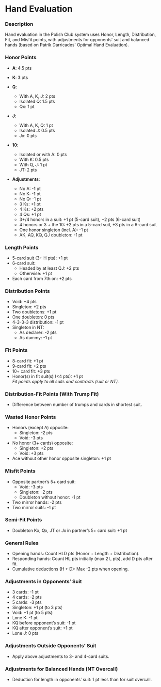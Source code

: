 # Hand Evaluation

### Description

Hand evaluation in the Polish Club system uses Honor, Length, Distribution, Fit, and Misfit points, with adjustments for opponents’ suit and balanced hands (based on Patrik Darricades' Optimal Hand Evaluation).

### Honor Points
- **A**: 4.5 pts  

- **K**: 3 pts  

- **Q**:  
    - With A, K, J: 2 pts  
    - Isolated Q: 1.5 pts  
    - Qx: 1 pt  

- **J**:  
    - With A, K, Q: 1 pt  
    - Isolated J: 0.5 pts  
    - Jx: 0 pts  

- **10**:  
    - Isolated or with A: 0 pts  
    - With K: 0.5 pts  
    - With Q, J: 1 pt  
    - JT: 2 pts  

- **Adjustments**:  
    - No A: -1 pt  
    - No K: -1 pt  
    - No Q: -1 pt  
    - 3 Ks: +1 pt  
    - 4 Ks: +2 pts  
    - 4 Qs: +1 pt  
    - 3+/4 honors in a suit: +1 pt (5-card suit), +2 pts (6-card suit) 
    - 4 honors or 3 + the 10: +2 pts in a 5-card suit, +3 pts in a 6-card suit 
    - One honor singleton (incl. A): -1 pt  
    - AK, AQ, KQ, QJ doubleton: -1 pt  

### Length Points
- 5-card suit (3+ H pts): +1 pt  
- 6-card suit:  
    - Headed by at least QJ: +2 pts  
    - Otherwise: +1 pt  
- Each card from 7th on: +2 pts  

### Distribution Points
- Void: +4 pts  
- Singleton: +2 pts  
- Two doubletons: +1 pt  
- One doubleton: 0 pts  
- 4-3-3-3 distribution: -1 pt  
- Singleton in NT:  
    - As declarer: -2 pts  
    - As dummy: -1 pt  

### Fit Points
- 8-card fit: +1 pt  
- 9-card fit: +2 pts  
- 10+ card fit: +3 pts  
- Honor(s) in fit suit(s) (<4 pts): +1 pt  
*Fit points apply to all suits and contracts (suit or NT).*

### Distribution-Fit Points (With Trump Fit)
- Difference between number of trumps and cards in shortest suit.  

### Wasted Honor Points
- Honors (except A) opposite:  
    - Singleton: -2 pts  
    - Void: -3 pts  
- No honor (3+ cards) opposite:  
    - Singleton: +2 pts  
    - Void: +3 pts  
- Ace without other honor opposite singleton: +1 pt  

### Misfit Points
- Opposite partner’s 5+ card suit:  
    - Void: -3 pts  
    - Singleton: -2 pts  
    - Doubleton without honor: -1 pt  
- Two mirror hands: -2 pts  
- Two mirror suits: -1 pt  

### Semi-Fit Points
- Doubleton Kx, Qx, JT or Jx in partner’s 5+ card suit: +1 pt  

### General Rules
- Opening hands: Count HLD pts (Honor + Length + Distribution).  
- Responding hands: Count HL pts initially (max 2 L pts), add D pts after fit.  
- Cumulative deductions (H + D): Max -2 pts when opening.  

### Adjustments in Opponents’ Suit
- 3 cards: -1 pt  
- 4 cards: -2 pts  
- 5 cards: -3 pts  
- Singleton: +1 pt (to 3 pts)  
- Void: +1 pt (to 5 pts)  
- Lone K: -1 pt  
- KQ before opponent’s suit: -1 pt  
- KQ after opponent’s suit: +1 pt  
- Lone J: 0 pts  

### Adjustments Outside Opponents’ Suit
- Apply above adjustments to 3- and 4-card suits.  

### Adjustments for Balanced Hands (NT Overcall)
- Deduction for length in opponents’ suit: 1 pt less than for suit overcall.